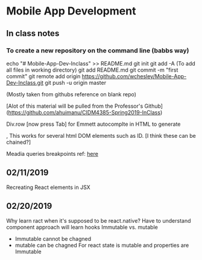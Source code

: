 # Mobile App Development

## In class notes

### To create a new repository on the command line (babbs way)

echo "# Mobile-App-Dev-Inclass" >> README.md
git init
git add -A (To add all files in working directory)
git add README.md
git commit -m "first commit"
git remote add origin https://github.com/wchesley/Mobile-App-Dev-Inclass.git
git push -u origin master

(Mostly taken from githubs reference on blank repo)

[Alot of this material will be pulled from the Professor's Github] (https://github.com/ahuimanu/CIDM4385-Spring2019-InClass)

Div.row [now press Tab] for Emmett autocomplte in HTML to generate <div class="row"></div>, 
    This works for several html DOM elements such as ID. [I think these can be chained?]

Meadia queries breakpoints ref: [here](https://www.w3schools.com/css/css_rwd_mediaqueries.asp)

## 02/11/2019

Recreating React elements in JSX

## 02/20/2019

Why learn ract when it's supposed to be react.native?
Have to understand component approach
will learn hooks
Immutable vs. mutable 
 *   Immutable cannot be chagned
 *   mutable can be chagned
For react state is mutable and properties are Immutable